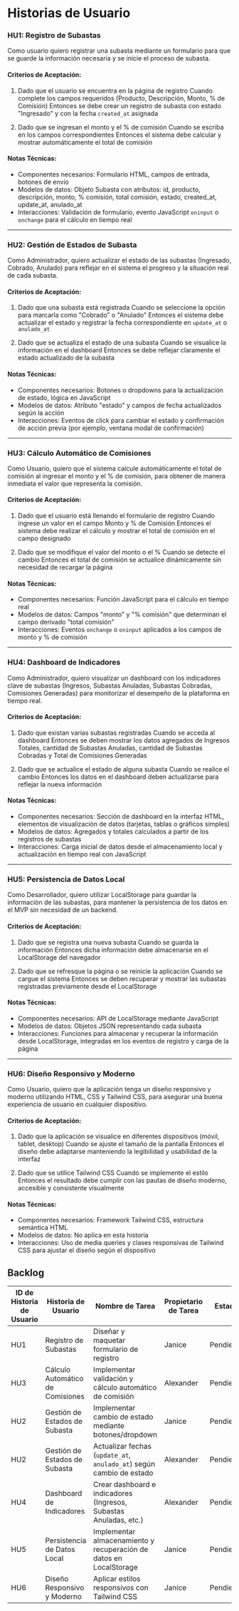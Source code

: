 # Historias de Usuario

### HU1: Registro de Subastas

Como usuario quiero registrar una subasta mediante un formulario para que se guarde la información necesaria y se inicie el proceso de subasta.

#### Criterios de Aceptación:

1. Dado que el usuario se encuentra en la página de registro
   Cuando complete los campos requeridos (Producto, Descripción, Monto, % de Comisión)
   Entonces se debe crear un registro de subasta con estado "Ingresado" y con la fecha `created_at` asignada

2. Dado que se ingresan el monto y el % de comisión
   Cuando se escriba en los campos correspondientes
   Entonces el sistema debe calcular y mostrar automáticamente el total de comisión

#### Notas Técnicas:

- Componentes necesarios: Formulario HTML, campos de entrada, botones de envío
- Modelos de datos: Objeto Subasta con atributos: id, producto, descripción, monto, % comisión, total comisión, estado, created_at, update_at, anulado_at
- Interacciones: Validación de formulario, evento JavaScript `oninput` o `onchange` para el cálculo en tiempo real

---

### HU2: Gestión de Estados de Subasta

Como Administrador, quiero actualizar el estado de las subastas (Ingresado, Cobrado, Anulado) para reflejar en el sistema el progreso y la situación real de cada subasta.

#### Criterios de Aceptación:

1. Dado que una subasta está registrada
   Cuando se seleccione la opción para marcarla como "Cobrado" o "Anulado"
   Entonces el sistema debe actualizar el estado y registrar la fecha correspondiente en `update_at` o `anulado_at`

2. Dado que se actualiza el estado de una subasta
   Cuando se visualice la información en el dashboard
   Entonces se debe reflejar claramente el estado actualizado de la subasta

#### Notas Técnicas:

- Componentes necesarios: Botones o dropdowns para la actualización de estado, lógica en JavaScript
- Modelos de datos: Atributo "estado" y campos de fecha actualizados según la acción
- Interacciones: Eventos de click para cambiar el estado y confirmación de acción previa (por ejemplo, ventana modal de confirmación)

---

### HU3: Cálculo Automático de Comisiones

Como Usuario, quiero que el sistema calcule automáticamente el total de comisión al ingresar el monto y el % de comisión, para obtener de manera inmediata el valor que representa la comisión.

#### Criterios de Aceptación:

1. Dado que el usuario está llenando el formulario de registro
   Cuando ingrese un valor en el campo Monto y % de Comisión
   Entonces el sistema debe realizar el cálculo y mostrar el total de comisión en el campo designado

2. Dado que se modifique el valor del monto o el %
   Cuando se detecte el cambio
   Entonces el total de comisión se actualice dinámicamente sin necesidad de recargar la página

#### Notas Técnicas:

- Componentes necesarios: Función JavaScript para el cálculo en tiempo real
- Modelos de datos: Campos "monto" y "% comisión" que determinan el campo derivado "total comisión"
- Interacciones: Eventos `onchange` o `oninput` aplicados a los campos de monto y % de comisión

---

### HU4: Dashboard de Indicadores

Como Administrador, quiero visualizar un dashboard con los indicadores clave de subastas (Ingresos, Subastas Anuladas, Subastas Cobradas, Comisiones Generadas) para monitorizar el desempeño de la plataforma en tiempo real.

#### Criterios de Aceptación:

1. Dado que existan varias subastas registradas
   Cuando se acceda al dashboard
   Entonces se deben mostrar los datos agregados de Ingresos Totales, cantidad de Subastas Anuladas, cantidad de Subastas Cobradas y Total de Comisiones Generadas

2. Dado que se actualice el estado de alguna subasta
   Cuando se realice el cambio
   Entonces los datos en el dashboard deben actualizarse para reflejar la nueva información

#### Notas Técnicas:

- Componentes necesarios: Sección de dashboard en la interfaz HTML, elementos de visualización de datos (tarjetas, tablas o gráficos simples)
- Modelos de datos: Agregados y totales calculados a partir de los registros de subastas
- Interacciones: Carga inicial de datos desde el almacenamiento local y actualización en tiempo real con JavaScript

---

### HU5: Persistencia de Datos Local

Como Desarrollador, quiero utilizar LocalStorage para guardar la información de las subastas, para mantener la persistencia de los datos en el MVP sin necesidad de un backend.

#### Criterios de Aceptación:

1. Dado que se registra una nueva subasta
   Cuando se guarda la información
   Entonces dicha información debe almacenarse en el LocalStorage del navegador

2. Dado que se refresque la página o se reinicie la aplicación
   Cuando se cargue el sistema
   Entonces se deben recuperar y mostrar las subastas registradas previamente desde el LocalStorage

#### Notas Técnicas:

- Componentes necesarios: API de LocalStorage mediante JavaScript
- Modelos de datos: Objetos JSON representando cada subasta
- Interacciones: Funciones para almacenar y recuperar la información desde LocalStorage, integradas en los eventos de registro y carga de la página

---

### HU6: Diseño Responsivo y Moderno

Como Usuario, quiero que la aplicación tenga un diseño responsivo y moderno utilizando HTML, CSS y Tailwind CSS, para asegurar una buena experiencia de usuario en cualquier dispositivo.

#### Criterios de Aceptación:

1. Dado que la aplicación se visualice en diferentes dispositivos (móvil, tablet, desktop)
   Cuando se ajuste el tamaño de la pantalla
   Entonces el diseño debe adaptarse manteniendo la legibilidad y usabilidad de la interfaz

2. Dado que se utilice Tailwind CSS
   Cuando se implemente el estilo
   Entonces el resultado debe cumplir con las pautas de diseño moderno, accesible y consistente visualmente

#### Notas Técnicas:

- Componentes necesarios: Framework Tailwind CSS, estructura semántica HTML
- Modelos de datos: No aplica en esta historia
- Interacciones: Uso de media queries y clases responsivas de Tailwind CSS para ajustar el diseño según el dispositivo

## Backlog

| ID de Historia de Usuario | Historia de Usuario                     | Nombre de Tarea                                                     | Propietario de Tarea | Estado    | Prioridad | Esfuerzo estimado (en días) |
|---------------------------|-----------------------------------------|---------------------------------------------------------------------|----------------------|-----------|-----------|-----------------------------|
| HU1                       | Registro de Subastas                    | Diseñar y maquetar formulario de registro                           | Janice               | Pendiente | Alta      | 2                           |
| HU3                       | Cálculo Automático de Comisiones        | Implementar validación y cálculo automático de comisión             | Alexander            | Pendiente | Alta      | 1                           |
| HU2                       | Gestión de Estados de Subasta           | Implementar cambio de estado mediante botones/dropdown              | Janice               | Pendiente | Alta      | 1                           |
| HU2                       | Gestión de Estados de Subasta           | Actualizar fechas (`update_at`, `anulado_at`) según cambio de estado| Alexander            | Pendiente | Media     | 1                           |
| HU4                       | Dashboard de Indicadores                | Crear dashboard e indicadores (Ingresos, Subastas Anuladas, etc.)   | Alexander            | Pendiente | Alta      | 2                           |
| HU5                       | Persistencia de Datos Local             | Implementar almacenamiento y recuperación de datos en LocalStorage  | Janice               | Pendiente | Media     | 2                           |
| HU6                       | Diseño Responsivo y Moderno             | Aplicar estilos responsivos con Tailwind CSS                        | Janice               | Pendiente | Alta      | 1                           |
